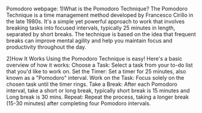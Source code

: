 Pomodoro webpage:
1)What is the Pomodoro Technique?
The Pomodoro Technique is a time management method developed by Francesco Cirillo in the late 1980s. It's a simple yet powerful approach to work that involves breaking tasks into focused intervals, typically 25 minutes in length, separated by short breaks. The technique is based on the idea that frequent breaks can improve mental agility and help you maintain focus and productivity throughout the day.

2)How It Works
Using the Pomodoro Technique is easy! Here's a basic overview of how it works:
  Choose a Task: Select a task from your to-do list that you'd like to work on.
  Set the Timer: Set a timer for 25 minutes, also known as a "Pomodoro" interval.
  Work on the Task: Focus solely on the chosen task until the timer rings.
  Take a Break: After each Pomodoro interval, take a short or long break, typically short break is 15 minutes and Long break is 30 mins.
  Repeat: Repeat the process, taking a longer break (15-30 minutes) after completing four Pomodoro intervals.

